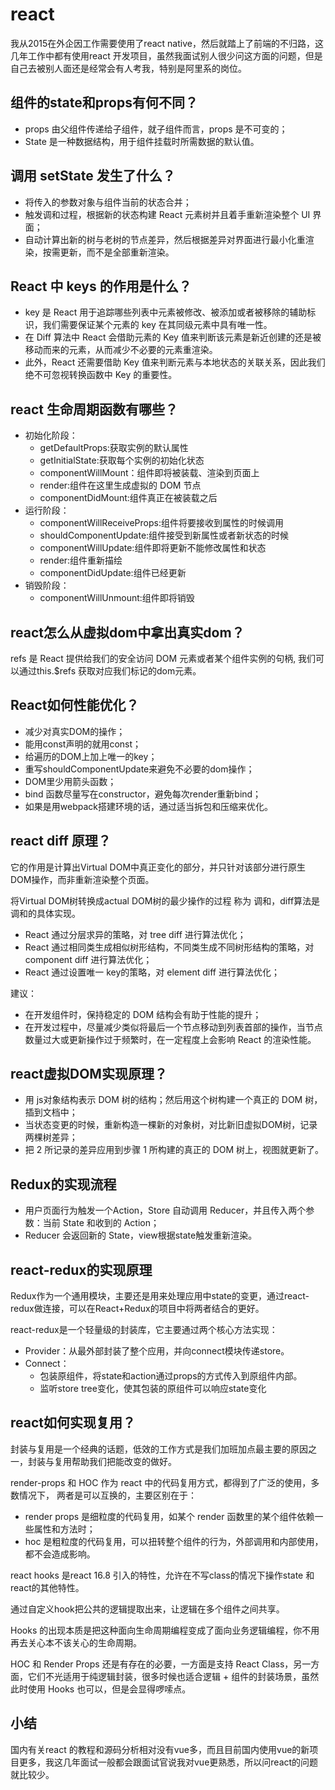 # react
我从2015在外企因工作需要使用了react native，然后就踏上了前端的不归路，这几年工作中都有使用react 开发项目，虽然我面试别人很少问这方面的问题，但是自己去被别人面还是经常会有人考我，特别是阿里系的岗位。

## 组件的state和props有何不同？
- props 由父组件传递给子组件，就子组件而言，props 是不可变的；
- State 是一种数据结构，用于组件挂载时所需数据的默认值。

## 调用 setState 发生了什么？
- 将传入的参数对象与组件当前的状态合并；
- 触发调和过程，根据新的状态构建 React 元素树并且着手重新渲染整个 UI 界面；
- 自动计算出新的树与老树的节点差异，然后根据差异对界面进行最小化重渲染，按需更新，而不是全部重新渲染。

## React 中 keys 的作用是什么？
- key 是 React 用于追踪哪些列表中元素被修改、被添加或者被移除的辅助标识，我们需要保证某个元素的 key 在其同级元素中具有唯一性。
- 在 Diff 算法中 React 会借助元素的 Key 值来判断该元素是新近创建的还是被移动而来的元素，从而减少不必要的元素重渲染。
- 此外，React 还需要借助 Key 值来判断元素与本地状态的关联关系，因此我们绝不可忽视转换函数中 Key 的重要性。

## react 生命周期函数有哪些？
- 初始化阶段：
    - getDefaultProps:获取实例的默认属性
    - getInitialState:获取每个实例的初始化状态
    - componentWillMount：组件即将被装载、渲染到页面上
    - render:组件在这里生成虚拟的 DOM 节点
    - componentDidMount:组件真正在被装载之后
- 运行阶段：
    - componentWillReceiveProps:组件将要接收到属性的时候调用
    - shouldComponentUpdate:组件接受到新属性或者新状态的时候
    - componentWillUpdate:组件即将更新不能修改属性和状态
    - render:组件重新描绘
    - componentDidUpdate:组件已经更新
- 销毁阶段：
    - componentWillUnmount:组件即将销毁

## react怎么从虚拟dom中拿出真实dom？
refs 是 React 提供给我们的安全访问 DOM 元素或者某个组件实例的句柄, 我们可以通过this.$refs 获取对应我们标记的dom元素。

## React如何性能优化？
- 减少对真实DOM的操作；
- 能用const声明的就用const；
- 给遍历的DOM上加上唯一的key；
- 重写shouldComponentUpdate来避免不必要的dom操作；
- DOM里少用箭头函数；
- bind 函数尽量写在constructor，避免每次render重新bind；
- 如果是用webpack搭建环境的话，通过适当拆包和压缩来优化。

## react diff 原理？
它的作用是计算出Virtual DOM中真正变化的部分，并只针对该部分进行原生DOM操作，而非重新渲染整个页面。

将Virtual DOM树转换成actual DOM树的最少操作的过程 称为 调和，diff算法是调和的具体实现。
- React 通过分层求异的策略，对 tree diff 进行算法优化；
- React 通过相同类生成相似树形结构，不同类生成不同树形结构的策略，对 component diff 进行算法优化；
- React 通过设置唯一 key的策略，对 element diff 进行算法优化；

建议：
- 在开发组件时，保持稳定的 DOM 结构会有助于性能的提升；
- 在开发过程中，尽量减少类似将最后一个节点移动到列表首部的操作，当节点数量过大或更新操作过于频繁时，在一定程度上会影响 React 的渲染性能。

## react虚拟DOM实现原理？
- 用 js对象结构表示 DOM 树的结构；然后用这个树构建一个真正的 DOM 树，插到文档中；
- 当状态变更的时候，重新构造一棵新的对象树，对比新旧虚拟DOM树，记录两棵树差异；
- 把 2 所记录的差异应用到步骤 1 所构建的真正的 DOM 树上，视图就更新了。

## Redux的实现流程
- 用户页面行为触发一个Action，Store 自动调用 Reducer，并且传入两个参数：当前 State 和收到的 Action；
- Reducer 会返回新的 State，view根据state触发重新渲染。

## react-redux的实现原理
Redux作为一个通用模块，主要还是用来处理应用中state的变更，通过react-redux做连接，可以在React+Redux的项目中将两者结合的更好。

react-redux是一个轻量级的封装库，它主要通过两个核心方法实现：
- Provider：从最外部封装了整个应用，并向connect模块传递store。
- Connect： 
    - 包装原组件，将state和action通过props的方式传入到原组件内部。
    - 监听store tree变化，使其包装的原组件可以响应state变化

## react如何实现复用？
封装与复用是一个经典的话题，低效的工作方式是我们加班加点最主要的原因之一，封装与复用帮助我们把能改变的做好。

render-props 和 HOC 作为 react 中的代码复用方式，都得到了广泛的使用，多数情况下， 两者是可以互换的，主要区别在于：
- render props 是细粒度的代码复用，如某个 render 函数里的某个组件依赖一些属性和方法时；
- hoc 是粗粒度的代码复用，可以扭转整个组件的行为，外部调用和内部使用，都不会造成影响。

react hooks 是react 16.8 引入的特性，允许在不写class的情况下操作state 和react的其他特性。

通过自定义hook把公共的逻辑提取出来，让逻辑在多个组件之间共享。
 
Hooks 的出现本质是把这种面向生命周期编程变成了面向业务逻辑编程，你不用再去关心本不该关心的生命周期。

HOC 和 Render Props 还是有存在的必要，一方面是支持 React Class，另一方面，它们不光适用于纯逻辑封装，很多时候也适合逻辑 + 组件的封装场景，虽然此时使用 Hooks 也可以，但是会显得啰嗦点。

## 小结
国内有关react 的教程和源码分析相对没有vue多，而且目前国内使用vue的新项目更多，我这几年面试一般都会跟面试官说我对vue更熟悉，所以问react的问题就比较少。